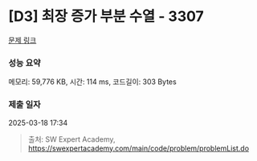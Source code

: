 # [D3] 최장 증가 부분 수열 - 3307 

[문제 링크](https://swexpertacademy.com/main/code/problem/problemDetail.do?contestProbId=AWBOKg-a6l0DFAWr) 

### 성능 요약

메모리: 59,776 KB, 시간: 114 ms, 코드길이: 303 Bytes

### 제출 일자

2025-03-18 17:34



> 출처: SW Expert Academy, https://swexpertacademy.com/main/code/problem/problemList.do